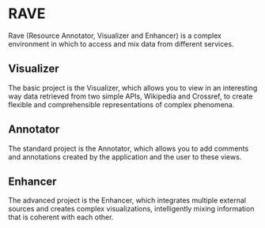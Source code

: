 # RAVE
Rave (Resource Annotator, Visualizer and Enhancer) is a complex environment in which to access and mix data from different services.

## Visualizer

The basic project is the Visualizer, which allows you to view in an interesting way data retrieved from two simple APIs, Wikipedia
and Crossref, to create flexible and comprehensible representations of complex phenomena.

## Annotator

The standard project is the Annotator, which allows you to add comments and annotations created by the application and the user to these views.

## Enhancer

The advanced project is the Enhancer, which integrates multiple external sources and creates complex visualizations, intelligently mixing information that is coherent with each other.
